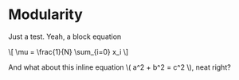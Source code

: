 # Modularity

Just a test. Yeah, a block equation

\\[ \mu = \frac{1}{N} \sum_{i=0} x_i \\]

And what about this inline equation \\( a^2 + b^2 = c^2 \\), neat right?
